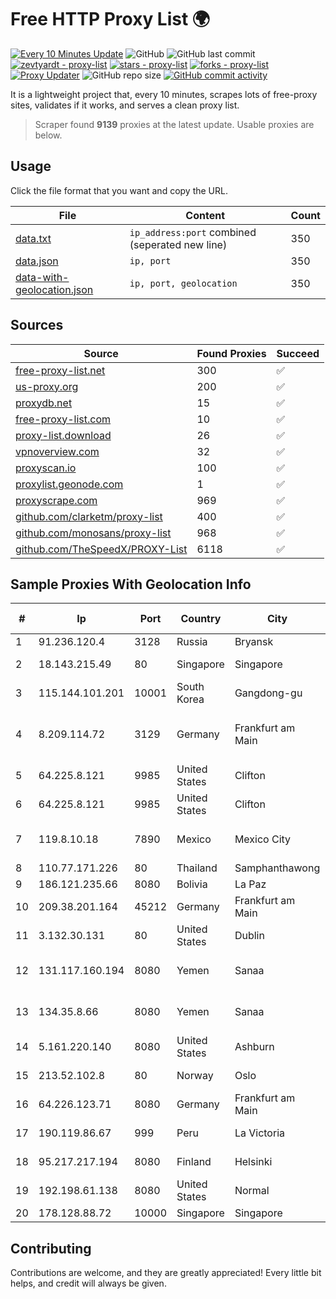 
# Free HTTP Proxy List 🌍

[![Every 10 Minutes Update](https://github.com/mertguvencli/http-proxy-list/actions/workflows/main.yml/badge.svg?branch=main)](https://github.com/mertguvencli/http-proxy-list/actions/workflows/main.yml)
![GitHub](https://img.shields.io/github/license/mertguvencli/http-proxy-list)
![GitHub last commit](https://img.shields.io/github/last-commit/mertguvencli/http-proxy-list)
[![zevtyardt - proxy-list](https://img.shields.io/static/v1?label=zevtyardt&message=proxy-list&color=blue&logo=github)](https://github.com/zevtyardt/proxy-list "Go to GitHub repo")
[![stars - proxy-list](https://img.shields.io/github/stars/zevtyardt/proxy-list?style=social)](https://github.com/zevtyardt/proxy-list)
[![forks - proxy-list](https://img.shields.io/github/forks/zevtyardt/proxy-list?style=social)](https://github.com/zevtyardt/proxy-list)
[![Proxy Updater](https://github.com/zevtyardt/proxy-list/workflows/Proxy%20Updater/badge.svg)](https://github.com/zevtyardt/proxy-list/actions?query=workflow:"Proxy+Updater")
![GitHub repo size](https://img.shields.io/github/repo-size/zevtyardt/proxy-list)
[![GitHub commit activity](https://img.shields.io/github/commit-activity/m/zevtyardt/proxy-list?logo=commits)](https://github.com/zevtyardt/proxy-list/commits/main)

It is a lightweight project that, every 10 minutes, scrapes lots of free-proxy sites, validates if it works, and serves a clean proxy list.

> Scraper found **9139** proxies at the latest update. Usable proxies are below.

## Usage

Click the file format that you want and copy the URL.

|File|Content|Count|
|----|-------|-----|
|[data.txt](https://raw.githubusercontent.com/mertguvencli/http-proxy-list/main/proxy-list/data.txt)|`ip_address:port` combined (seperated new line)|350|
|[data.json](https://raw.githubusercontent.com/mertguvencli/http-proxy-list/main/proxy-list/data.json)|`ip, port`|350|
|[data-with-geolocation.json](https://raw.githubusercontent.com/mertguvencli/http-proxy-list/main/proxy-list/data-with-geolocation.json)|`ip, port, geolocation`|350|

## Sources

|Source|Found Proxies|Succeed|
|------|-------------|-------|
|[free-proxy-list.net](https://free-proxy-list.net)|300|✅|
|[us-proxy.org](https://www.us-proxy.org)|200|✅|
|[proxydb.net](http://proxydb.net)|15|✅|
|[free-proxy-list.com](https://free-proxy-list.com/?page=&port=&type%5B%5D=http&type%5B%5D=https&up_time=0&search=Search)|10|✅|
|[proxy-list.download](https://www.proxy-list.download/HTTP)|26|✅|
|[vpnoverview.com](https://vpnoverview.com/privacy/anonymous-browsing/free-proxy-servers)|32|✅|
|[proxyscan.io](https://www.proxyscan.io)|100|✅|
|[proxylist.geonode.com](https://proxylist.geonode.com/api/proxy-list?limit=300&page=1&sort_by=lastChecked&sort_type=desc&protocols=http,https)|1|✅|
|[proxyscrape.com](https://api.proxyscrape.com/v2/?request=displayproxies&protocol=http&timeout=10000&country=all&ssl=all&anonymity=all)|969|✅|
|[github.com/clarketm/proxy-list](https://raw.githubusercontent.com/clarketm/proxy-list/master/proxy-list-raw.txt)|400|✅|
|[github.com/monosans/proxy-list](https://raw.githubusercontent.com/monosans/proxy-list/main/proxies/http.txt)|968|✅|
|[github.com/TheSpeedX/PROXY-List](https://raw.githubusercontent.com/TheSpeedX/PROXY-List/master/http.txt)|6118|✅|


## Sample Proxies With Geolocation Info

|#|Ip|Port|Country|City|Internet Service Provider|
|-|--|----|-------|----|-------------------------|
|1|91.236.120.4|3128|Russia|Bryansk|BitWeb LLC|
|2|18.143.215.49|80|Singapore|Singapore|Amazon Technologies Inc.|
|3|115.144.101.201|10001|South Korea|Gangdong-gu|Korea Telecom|
|4|8.209.114.72|3129|Germany|Frankfurt am Main|Alibaba.com Singapore E-Commerce Private Limited|
|5|64.225.8.121|9985|United States|Clifton|DigitalOcean, LLC|
|6|64.225.8.121|9985|United States|Clifton|DigitalOcean, LLC|
|7|119.8.10.18|7890|Mexico|Mexico City|Huawei International Pte. LTD|
|8|110.77.171.226|80|Thailand|Samphanthawong|CAT-BB|
|9|186.121.235.66|8080|Bolivia|La Paz|AXS Bolivia S. A.|
|10|209.38.201.164|45212|Germany|Frankfurt am Main|DigitalOcean, LLC|
|11|3.132.30.131|80|United States|Dublin|Amazon.com, Inc.|
|12|131.117.160.194|8080|Yemen|Sanaa|Public Telecommunication Corporation|
|13|134.35.8.66|8080|Yemen|Sanaa|Public Telecommunication Corporation|
|14|5.161.220.140|8080|United States|Ashburn|Hetzner Online GmbH|
|15|213.52.102.8|80|Norway|Oslo|Zscaler Switzerland GmbH|
|16|64.226.123.71|8080|Germany|Frankfurt am Main|DigitalOcean, LLC|
|17|190.119.86.67|999|Peru|La Victoria|America Movil Peru S.A.C.|
|18|95.217.217.194|8080|Finland|Helsinki|Hetzner Online GmbH|
|19|192.198.61.138|8080|United States|Normal|Metronet|
|20|178.128.88.72|10000|Singapore|Singapore|DigitalOcean, LLC|



## Contributing

Contributions are welcome, and they are greatly appreciated! Every
little bit helps, and credit will always be given.

